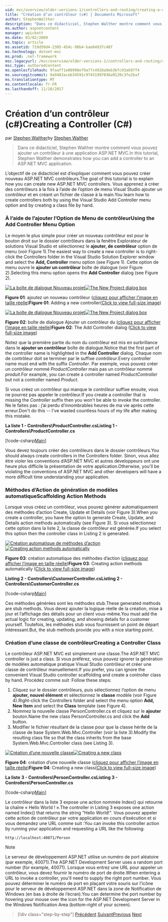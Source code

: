 ```yaml
---
uid: mvc/overview/older-versions-1/controllers-and-routing/creating-a-controller-cs
title: "Création d’un contrôleur (c#) | Documents Microsoft"
author: StephenWalther
description: "Dans ce didacticiel, Stephen Walther montre comment vous pouvez ajouter un contrôleur à une application ASP.NET MVC."
ms.author: aspnetcontent
manager: wpickett
ms.date: 03/02/2009
ms.topic: article
ms.assetid: 719d50d4-2305-454c-98b4-bae64937c48f
ms.technology: dotnet-mvc
ms.prod: .net-framework
msc.legacyurl: /mvc/overview/older-versions-1/controllers-and-routing/creating-a-controller-cs
msc.type: authoredcontent
ms.openlocfilehash: 9faaff1e00998ef9a77c4928a9eb36fc93ab97f4
ms.sourcegitcommit: 9a9483aceb34591c97451997036a9120c3fe2baf
ms.translationtype: MT
ms.contentlocale: fr-FR
ms.lasthandoff: 11/10/2017
---
```

<a name="creating-a-controller-c"></a><span data-ttu-id="9429c-103">Création d’un contrôleur (c#)</span><span class="sxs-lookup"><span data-stu-id="9429c-103">Creating a Controller (C#)</span></span>
====================
<span data-ttu-id="9429c-104">par [Stephen Walther](https://github.com/StephenWalther)</span><span class="sxs-lookup"><span data-stu-id="9429c-104">by [Stephen Walther](https://github.com/StephenWalther)</span></span>

> <span data-ttu-id="9429c-105">Dans ce didacticiel, Stephen Walther montre comment vous pouvez ajouter un contrôleur à une application ASP.NET MVC.</span><span class="sxs-lookup"><span data-stu-id="9429c-105">In this tutorial, Stephen Walther demonstrates how you can add a controller to an ASP.NET MVC application.</span></span>


<span data-ttu-id="9429c-106">L’objectif de ce didacticiel est d’expliquer comment vous pouvez créer nouveau ASP.NET MVC contrôleurs.</span><span class="sxs-lookup"><span data-stu-id="9429c-106">The goal of this tutorial is to explain how you can create new ASP.NET MVC controllers.</span></span> <span data-ttu-id="9429c-107">Vous apprenez à créer des contrôleurs à la fois à l’aide de l’option de menu Visual Studio ajouter un contrôleur et en créant un fichier de classe à la main.</span><span class="sxs-lookup"><span data-stu-id="9429c-107">You learn how to create controllers both by using the Visual Studio Add Controller menu option and by creating a class file by hand.</span></span>

### <a name="using-the-add-controller-menu-option"></a><span data-ttu-id="9429c-108">À l’aide de l’ajouter l’Option de Menu de contrôleur</span><span class="sxs-lookup"><span data-stu-id="9429c-108">Using the Add Controller Menu Option</span></span>

<span data-ttu-id="9429c-109">Le moyen le plus simple pour créer un nouveau contrôleur est pour le bouton droit sur le dossier contrôleurs dans la fenêtre Explorateur de solutions Visual Studio et sélectionnez le **ajouter, de contrôleur** option de menu (voir Figure 1).</span><span class="sxs-lookup"><span data-stu-id="9429c-109">The easiest way to create a new controller is to right-click the Controllers folder in the Visual Studio Solution Explorer window and select the **Add, Controller** menu option (see Figure 1).</span></span> <span data-ttu-id="9429c-110">Cette option de menu ouvre le **ajouter un contrôleur** boîte de dialogue (voir Figure 2).</span><span class="sxs-lookup"><span data-stu-id="9429c-110">Selecting this menu option opens the **Add Controller** dialog (see Figure 2).</span></span>


<span data-ttu-id="9429c-111">[![La boîte de dialogue Nouveau projet](creating-a-controller-cs/_static/image1.jpg)](creating-a-controller-cs/_static/image1.png)</span><span class="sxs-lookup"><span data-stu-id="9429c-111">[![The New Project dialog box](creating-a-controller-cs/_static/image1.jpg)](creating-a-controller-cs/_static/image1.png)</span></span>

<span data-ttu-id="9429c-112">**Figure 01**: ajoutez un nouveau contrôleur ([cliquez pour afficher l’image en taille réelle](creating-a-controller-cs/_static/image2.png))</span><span class="sxs-lookup"><span data-stu-id="9429c-112">**Figure 01**: Adding a new controller([Click to view full-size image](creating-a-controller-cs/_static/image2.png))</span></span>


<span data-ttu-id="9429c-113">[![La boîte de dialogue Nouveau projet](creating-a-controller-cs/_static/image2.jpg)](creating-a-controller-cs/_static/image3.png)</span><span class="sxs-lookup"><span data-stu-id="9429c-113">[![The New Project dialog box](creating-a-controller-cs/_static/image2.jpg)](creating-a-controller-cs/_static/image3.png)</span></span>

<span data-ttu-id="9429c-114">**Figure 02**: boîte de dialogue Ajouter un contrôleur du ([cliquez pour afficher l’image en taille réelle](creating-a-controller-cs/_static/image4.png))</span><span class="sxs-lookup"><span data-stu-id="9429c-114">**Figure 02**: The Add Controller dialog ([Click to view full-size image](creating-a-controller-cs/_static/image4.png))</span></span>


<span data-ttu-id="9429c-115">Notez que la première partie du nom du contrôleur est mis en surbrillance dans le **ajouter un contrôleur** boîte de dialogue.</span><span class="sxs-lookup"><span data-stu-id="9429c-115">Notice that the first part of the controller name is highlighted in the **Add Controller** dialog.</span></span> <span data-ttu-id="9429c-116">Chaque nom de contrôleur doit se terminer par le suffixe *contrôleur*.</span><span class="sxs-lookup"><span data-stu-id="9429c-116">Every controller name must end with the suffix *Controller*.</span></span> <span data-ttu-id="9429c-117">Par exemple, vous pouvez créer un contrôleur nommé *ProductController* mais pas un contrôleur nommé *produit*.</span><span class="sxs-lookup"><span data-stu-id="9429c-117">For example, you can create a controller named *ProductController* but not a controller named *Product*.</span></span>


<span data-ttu-id="9429c-118">Si vous créez un contrôleur qui manque le *contrôleur* suffixe ensuite, vous ne pourrez pas appeler le contrôleur.</span><span class="sxs-lookup"><span data-stu-id="9429c-118">If you create a controller that is missing the *Controller* suffix then you won't be able to invoke the controller.</span></span> <span data-ttu-id="9429c-119">Ne le faites pas : j’ai perdu d’innombrables heures de ma vie après cette erreur.</span><span class="sxs-lookup"><span data-stu-id="9429c-119">Don't do this -- I've wasted countless hours of my life after making this mistake.</span></span>


<span data-ttu-id="9429c-120">**La liste 1 - Controllers\ProductController.cs**</span><span class="sxs-lookup"><span data-stu-id="9429c-120">**Listing 1 - Controllers\ProductController.cs**</span></span>

[!code-csharp[Main](creating-a-controller-cs/samples/sample1.cs)]

<span data-ttu-id="9429c-121">Vous devez toujours créer des contrôleurs dans le dossier contrôleurs.</span><span class="sxs-lookup"><span data-stu-id="9429c-121">You should always create controllers in the Controllers folder.</span></span> <span data-ttu-id="9429c-122">Sinon, vous allez être violer les conventions d’ASP.NET MVC et autres développeurs ont une heure plus difficile la présentation de votre application.</span><span class="sxs-lookup"><span data-stu-id="9429c-122">Otherwise, you'll be violating the conventions of ASP.NET MVC and other developers will have a more difficult time understanding your application.</span></span>

### <a name="scaffolding-action-methods"></a><span data-ttu-id="9429c-123">Méthodes d’Action de génération de modèles automatique</span><span class="sxs-lookup"><span data-stu-id="9429c-123">Scaffolding Action Methods</span></span>

<span data-ttu-id="9429c-124">Lorsque vous créez un contrôleur, vous pouvez générer automatiquement des méthodes d’action Create, Update et Details (voir Figure 3).</span><span class="sxs-lookup"><span data-stu-id="9429c-124">When you create a controller, you have the option to generate Create, Update, and Details action methods automatically (see Figure 3).</span></span> <span data-ttu-id="9429c-125">Si vous sélectionnez cette option dans la liste 2, la classe de contrôleur est générée.</span><span class="sxs-lookup"><span data-stu-id="9429c-125">If you select this option then the controller class in Listing 2 is generated.</span></span>


<span data-ttu-id="9429c-126">[![Création automatique de méthodes d’action](creating-a-controller-cs/_static/image3.jpg)](creating-a-controller-cs/_static/image5.png)</span><span class="sxs-lookup"><span data-stu-id="9429c-126">[![Creating action methods automatically](creating-a-controller-cs/_static/image3.jpg)](creating-a-controller-cs/_static/image5.png)</span></span>

<span data-ttu-id="9429c-127">**Figure 03**: création automatique des méthodes d’action ([cliquez pour afficher l’image en taille réelle](creating-a-controller-cs/_static/image6.png))</span><span class="sxs-lookup"><span data-stu-id="9429c-127">**Figure 03**: Creating action methods automatically ([Click to view full-size image](creating-a-controller-cs/_static/image6.png))</span></span>


<span data-ttu-id="9429c-128">**Listing 2 - Controllers\CustomerController.cs**</span><span class="sxs-lookup"><span data-stu-id="9429c-128">**Listing 2 - Controllers\CustomerController.cs**</span></span>

[!code-csharp[Main](creating-a-controller-cs/samples/sample2.cs)]

<span data-ttu-id="9429c-129">Ces méthodes générées sont les méthodes stub.</span><span class="sxs-lookup"><span data-stu-id="9429c-129">These generated methods are stub methods.</span></span> <span data-ttu-id="9429c-130">Vous devez ajouter la logique réelle de la création, mise à jour et l’affichage des détails pour un client vous-même.</span><span class="sxs-lookup"><span data-stu-id="9429c-130">You must add the actual logic for creating, updating, and showing details for a customer yourself.</span></span> <span data-ttu-id="9429c-131">Toutefois, les méthodes stub vous fournissent un point de départ intéressant.</span><span class="sxs-lookup"><span data-stu-id="9429c-131">But, the stub methods provide you with a nice starting point.</span></span>

### <a name="creating-a-controller-class"></a><span data-ttu-id="9429c-132">Création d’une classe de contrôleur</span><span class="sxs-lookup"><span data-stu-id="9429c-132">Creating a Controller Class</span></span>

<span data-ttu-id="9429c-133">Le contrôleur ASP.NET MVC est simplement une classe.</span><span class="sxs-lookup"><span data-stu-id="9429c-133">The ASP.NET MVC controller is just a class.</span></span> <span data-ttu-id="9429c-134">Si vous préférez, vous pouvez ignorer la génération de modèles automatique pratique Visual Studio contrôleur et créer une classe de contrôleur manuellement.</span><span class="sxs-lookup"><span data-stu-id="9429c-134">If you prefer, you can ignore the convenient Visual Studio controller scaffolding and create a controller class by hand.</span></span> <span data-ttu-id="9429c-135">Procédez comme suit :</span><span class="sxs-lookup"><span data-stu-id="9429c-135">Follow these steps:</span></span>

1. <span data-ttu-id="9429c-136">Cliquez sur le dossier contrôleurs, puis sélectionnez l’option de menu **ajouter, nouvel élément** et sélectionnez le **classe** modèle (voir Figure 4).</span><span class="sxs-lookup"><span data-stu-id="9429c-136">Right-click the Controllers folder and select the menu option **Add, New Item** and select the **Class** template (see Figure 4).</span></span>
2. <span data-ttu-id="9429c-137">Nommez la nouvelle classe PersonController.cs et cliquez sur le **ajouter** bouton.</span><span class="sxs-lookup"><span data-stu-id="9429c-137">Name the new class PersonController.cs and click the **Add** button.</span></span>
3. <span data-ttu-id="9429c-138">Modifier le fichier résultant de la classe pour que la classe hérite de la classe de base System.Web.Mvc.Controller (voir la liste 3).</span><span class="sxs-lookup"><span data-stu-id="9429c-138">Modify the resulting class file so that the class inherits from the base System.Web.Mvc.Controller class (see Listing 3).</span></span>


<span data-ttu-id="9429c-139">[![Création d’une nouvelle classe](creating-a-controller-cs/_static/image4.jpg)](creating-a-controller-cs/_static/image7.png)</span><span class="sxs-lookup"><span data-stu-id="9429c-139">[![Creating a new class](creating-a-controller-cs/_static/image4.jpg)](creating-a-controller-cs/_static/image7.png)</span></span>

<span data-ttu-id="9429c-140">**Figure 04**: création d’une nouvelle classe ([cliquez pour afficher l’image en taille réelle](creating-a-controller-cs/_static/image8.png))</span><span class="sxs-lookup"><span data-stu-id="9429c-140">**Figure 04**: Creating a new class([Click to view full-size image](creating-a-controller-cs/_static/image8.png))</span></span>


<span data-ttu-id="9429c-141">**La liste 3 - Controllers\PersonController.cs**</span><span class="sxs-lookup"><span data-stu-id="9429c-141">**Listing 3 - Controllers\PersonController.cs**</span></span>

[!code-csharp[Main](creating-a-controller-cs/samples/sample3.cs)]

<span data-ttu-id="9429c-142">Le contrôleur dans la liste 3 expose une action nommée Index() qui retourne la chaîne « Hello World ! ».</span><span class="sxs-lookup"><span data-stu-id="9429c-142">The controller in Listing 3 exposes one action named Index() that returns the string "Hello World!".</span></span> <span data-ttu-id="9429c-143">Vous pouvez appeler cette action de contrôleur par votre application en cours d’exécution et si vous demandez une URL comme suit :</span><span class="sxs-lookup"><span data-stu-id="9429c-143">You can invoke this controller action by running your application and requesting a URL like the following:</span></span>

`http://localhost:40071/Person`

> [!NOTE] 
> 
> <span data-ttu-id="9429c-144">Le serveur de développement ASP.NET utilise un numéro de port aléatoire (par exemple, 40071).</span><span class="sxs-lookup"><span data-stu-id="9429c-144">The ASP.NET Development Server uses a random port number (for example, 40071).</span></span> <span data-ttu-id="9429c-145">Lorsque vous entrez une URL pour appeler un contrôleur, vous devez fournir le numéro de port de droite.</span><span class="sxs-lookup"><span data-stu-id="9429c-145">When entering a URL to invoke a controller, you'll need to supply the right port number.</span></span> <span data-ttu-id="9429c-146">Vous pouvez déterminer le numéro de port en plaçant votre souris sur l’icône pour le serveur de développement ASP.NET dans la zone de Notification de Windows (en bas à droite de l’écran).</span><span class="sxs-lookup"><span data-stu-id="9429c-146">You can determine the port number by hovering your mouse over the icon for the ASP.NET Development Server in the Windows Notification Area (bottom-right of your screen).</span></span>

>[!div class="step-by-step"]
<span data-ttu-id="9429c-147">[Précédent](adding-dynamic-content-to-a-cached-page-cs.md)
[Suivant](creating-an-action-cs.md)</span><span class="sxs-lookup"><span data-stu-id="9429c-147">[Previous](adding-dynamic-content-to-a-cached-page-cs.md)
[Next](creating-an-action-cs.md)</span></span>
